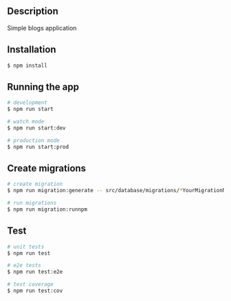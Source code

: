 
## Description

Simple blogs application

## Installation

```bash
$ npm install
```

## Running the app

```bash
# development
$ npm run start

# watch mode
$ npm run start:dev

# production mode
$ npm run start:prod
```

## Create migrations

```bash
# create migration
$ npm run migration:generate -- src/database/migrations/*YourMigrationName*

# run migrations
$ npm run migration:runnpm

```

## Test

```bash
# unit tests
$ npm run test

# e2e tests
$ npm run test:e2e

# test coverage
$ npm run test:cov
```
